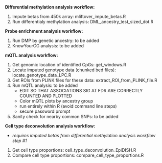 **Differential methylation analysis workflow:**
1) Impute betas from 450k array: mliftover_impute_betas.R
2) Run differentialy methylation analysis: DML_ancestry_test_sized_dot.R

**Probe enrichment analysis workflow:**
1) Run DMP by genetic ancestry: to be added
2) KnowYourCG analysis: to be added

**mQTL analysis workflow:**
1) Get genomic location of identified CpGs: get_windows.R
2) Locate imputed genotype data (chunked bed files): locate_genotype_data_LPC.R
3) Get ROIs from PLINK files for these data: extract_ROI_from_PLINK_file.R
4) Run mQTL analysis: to be added
     - EDIT SO THAT ASSOCIATIONS SIG AT FDR ARE CORRECTLY COUNTED AND PLOTTED
     - Color mQTL plots by ancestry group
     - run entirely within R (avoid command line steps)
     - secure password prompt
5) Sanity check for nearby common SNPs: to be added

**Cell type deconvolution analysis workflow:**
- *requires imputed betas from differential methylation analysis workflow step #1*
1) Get cell type proportions: cell_type_deconvolution_EpiDISH.R
2) Compare cell type proportions: compare_cell_type_proportions.R
